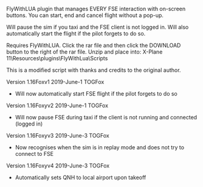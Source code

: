 FlyWithLUA plugin that manages EVERY FSE interaction with on-screen buttons. You can start, end and cancel flight without a pop-up.

Will pause the sim if you taxi and the FSE client is not logged in.
Will also automatically start the flight if the pilot forgets to do so.

Requires FlyWithLUA.
Click the rar file and then click the DOWNLOAD button to the right of the rar file. 
Unzip and place into:
X-Plane 11\Resources\plugins\FlyWithLua\Scripts

This is a modified script with thanks and credits to the original author.

Version 1.16Foxv1 2019-June-1 TOGFox

* Will now automatically start FSE flight if the pilot forgets to do so

Version 1.16Foxyv2 2019-June-1 TOGFox

* Will now pause FSE during taxi if the client is not running and connected (logged in)

Version 1.16Foxyv3 2019-June-3 TOGFox

* Now recognises when the sim is in replay mode and does not try to connect to FSE

Version 1.16Foxyv4 2019-June-3 TOGFox

* Automatically sets QNH to local airport upon takeoff
